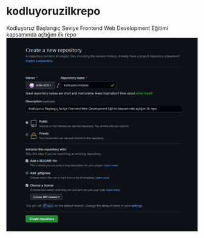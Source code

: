 # kodluyoruzilkrepo
Kodluyoruz Başlangıç Seviye Frontend Web Development Eğitimi kapsamında açtığım ilk repo
![create a repo](kodluyoruzilkfoto.png)



